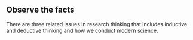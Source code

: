 ## Observe the facts
There are three related issues in research thinking that includes inductive and deductive thinking and how we conduct modern science. 

